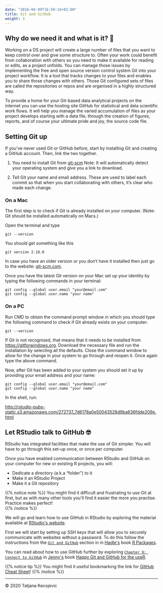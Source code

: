 ```yaml
---
date: "2016-04-09T16:50:16+02:00"
title: Git and GitHub
weight: 3
---
```


## Why do we need it and what is it? 🤔

Working on a DS project will create a large number of files that you want to keep control over and give some structure to. Often your work could benefit from collaboration with others so you need to make it available for reading or edits, as a project unfolds. You can manage those issues by implementing the free and open source version control system Git into your project workflow. It is a tool that tracks changes to your files and enables you to share those changes with others. Those Git configured sets of files are called the repositories or repos and are organised in a highly structured way. 

To provide a home for your Git-based data analytical projects on the internet you can use the hosting site GitHub for statistical and data scientific work flows. It will help you manage the varied accumulation of files as your project develops starting with a data file, through the creation of figures, reports, and of course your ultimate pride and joy, the source code file.

## Setting Git up

If you’ve never used Git or GitHub before, start by installing Git and creating a GitHub account. Then, link the two together.

1) You need to install Git from [git-scm](https://git-scm.com/downloads)
Note: It will automatically detect your operating system and give you a link to download.

2) Tell Git your name and email address. These are used to label each commit so that when you start collaborating with others, it’s clear who made each change. 

### On a Mac

The first step is to check if Git is already installed on your computer. (Note: Git should be installed automatically on Macs.)

Open the terminal and type

```
git --version
```
You should get something like this

```
git version 2.18.0
```

In case you have an older version or you don’t have it installed then just go to the website: [git-scm.com](https://git-scm.com).

Once you have the latest Git version on your Mac set up your identity by typing the following commands in your terminal:

```
git config --global user.email "your@email.com"
git config --global user.name "your name"
```


### On a PC 

Run CMD to obtain the command prompt window in which you should type the following command to check if Git already exists on your computer:

```
git --version
```

If Git is not recognised, that means that it needs to be installed from <https://gitforwindows.org>. Download the necessary file and run the installation by selecting all the defaults. Close the command window to allow for the change in your system to go through and reopen it. Once again type the above command.

Now, after Git has been added to your system you should set it up by providing your email address and your name:

```
git config --global user.email "your@email.com"
git config --global user.name "your name"
```


In the shell, run:


<http://rstudio-pubs-static.s3.amazonaws.com/272737_7d6178a0e50043528d9ba636fdde209e.html>

## Let RStudio talk to GitHub 🤓

RStudio has integrated facilities that make the use of Git simpler. You will have to go through this set-up once, or once per computer.

Once you have enabled communication between RStudio and GitHub on your computer for new or existing R projects, you will:

- Dedicate a directory (a.k.a “folder”) to it
- Make it an RStudio Project
- Make it a Git repository

{{% notice note %}}
You might find it difficult and frustrating to use Git at first, but as with many other tools you'll find it easier the more you practise. Practice makes perfect!  
{{% /notice %}}

We will go and learn how to use GitHub in RStudio by exploring the material available at [RStudio's website](https://support.rstudio.com/hc/en-us/articles/200532077-Version-Control-with-Git-and-SVN). 

First we will start by setting up SSH keys that will allow you to securely communicate with websites without a password. To do this follow the instructions from the [`Git and GitHub`](http://r-pkgs.had.co.nz/git.html) section in  in [Hadle's](http://hadley.nz) book [R Packages](http://r-pkgs.had.co.nz).

You can read about how to use GitHub further by exploring [`Chapter 9: Connect to GitHub`](https://happygitwithr.com/push-pull-github.html) in [Jenny's](https://jennybryan.org) book [Happy Git and GitHub for the useR](https://happygitwithr.com/index.html).

{{% notice tip %}}
You might find it useful bookmarking the link for [GitHub Cheat Sheet](https://education.github.com/git-cheat-sheet-education.pdf)!
{{% /notice %}}

-----------------------------
© 2020 Tatjana Kecojevic
